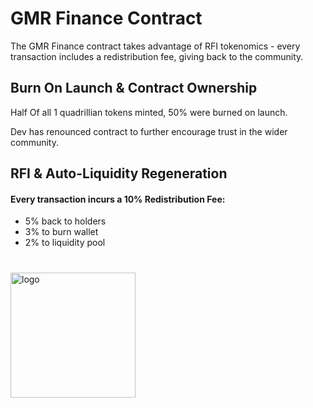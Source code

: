 # GMR Finance Contract

The GMR Finance contract takes advantage of RFI tokenomics - every transaction includes a redistribution fee, giving back to the community. 

## Burn On Launch & Contract Ownership

Half Of all 1 quadrillian tokens minted, 50% were burned on launch.

Dev has renounced contract to further encourage trust in the wider community.
## RFI & Auto-Liquidity Regeneration

#### Every transaction incurs a 10% Redistribution Fee:

- 5% back to holders
- 3% to burn wallet
- 2% to liquidity pool

#
  
<img src="https://www.gmr.zone/wp-content/uploads/2021/05/TRANSPARENT-600x567.png" alt="logo" width="200"/>

    